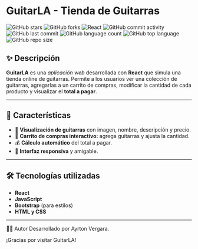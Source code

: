 # GuitarLA - Tienda de Guitarras


![GitHub stars](https://img.shields.io/github/stars/ayrtonvergara/guitar-store.svg)
![GitHub forks](https://img.shields.io/github/forks/ayrtonvergara/guitar-store.svg)
![React](https://img.shields.io/badge/Framework-React-blue?logo=react)
![GitHub commit activity](https://img.shields.io/github/commit-activity/m/ayrtonvergara/guitar-store.svg)
![GitHub last commit](https://img.shields.io/github/last-commit/ayrtonvergara/guitar-store.svg)
![GitHub language count](https://img.shields.io/github/languages/count/ayrtonvergara/guitar-store.svg)
![GitHub top language](https://img.shields.io/github/languages/top/ayrtonvergara/guitar-store.svg)
![GitHub repo size](https://img.shields.io/github/repo-size/ayrtonvergara/guitar-store.svg)


## ✨ **Descripción**

**GuitarLA** es una _aplicación web_ desarrollada con **React** que simula una tienda online de guitarras. Permite a los usuarios ver una colección de guitarras, agregarlas a un carrito de compras, modificar la cantidad de cada producto y visualizar el **total a pagar**.

---

## 🚀 **Características**

- 🎸 **Visualización de guitarras** con imagen, nombre, descripción y precio.
- 🛒 **Carrito de compras interactivo:** agrega guitarras y ajusta la cantidad.
- 💰 **Cálculo automático** del total a pagar.
- 📱 **Interfaz responsiva** y amigable.

---

## 🛠️ **Tecnologías utilizadas**

- **React**
- **JavaScript**
- **Bootstrap** (para estilos)
- **HTML y CSS**

---

👨‍💻 Autor
Desarrollado por Ayrton Vergara.

¡Gracias por visitar GuitarLA!
